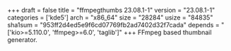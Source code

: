 +++
draft = false
title = "ffmpegthumbs 23.08.1-1"
version = "23.08.1-1"
categories = ['kde5']
arch = "x86_64"
size = "28284"
usize = "84835"
sha1sum = "953ff2d4ed5e9f6cd07769fb2ad7402d32f7cada"
depends = "['kio>=5.110.0', 'ffmpeg>=6.0', 'taglib']"
+++
FFmpeg based thumbnail generator.